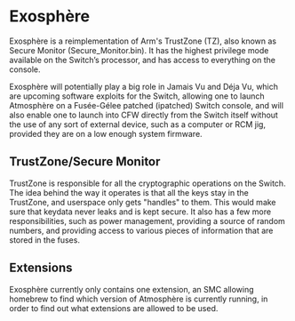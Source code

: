 # Exosphère
Exosphère is a reimplementation of Arm's TrustZone (TZ), also known as Secure Monitor (Secure_Monitor.bin). It has the highest privilege mode available on the Switch’s processor, and has access to everything on the console.

Exosphère will potentially play a big role in Jamais Vu and Déja Vu, which are upcoming software exploits for the Switch, allowing one to launch Atmosphère on a Fusée-Gélee patched (ipatched) Switch console, and will also enable one to launch into CFW directly from the Switch itself without the use of any sort of external device, such as a computer or RCM jig, provided they are on a low enough system firmware.

## TrustZone/Secure Monitor
TrustZone is responsible for all the cryptographic operations on the Switch. The idea behind the way it operates is that all the keys stay in the TrustZone, and userspace only gets "handles" to them. This would make sure that keydata never leaks and is kept secure. It also has a few more responsibilities, such as power management, providing a source of random numbers, and providing access to various pieces of information that are stored in the fuses.

## Extensions
Exosphère currently only contains one extension, an SMC allowing homebrew to find which version of Atmosphère is currently running, in order to find out what extensions are allowed to be used.
